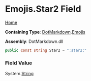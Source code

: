 # Emojis\.Star2 Field

[Home](../../../README.md)

**Containing Type**: [DotMarkdown](../../README.md)\.[Emojis](../README.md)

**Assembly**: DotMarkdown\.dll

```csharp
public const string Star2 = ":star2:"
```

### Field Value

System\.[String](https://docs.microsoft.com/en-us/dotnet/api/system.string)